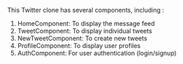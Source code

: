 

This Twitter clone has several components, including : 
<ol>
<li>HomeComponent: To display the message feed</li>
<li>TweetComponent: To display individual tweets</li>
<li>NewTweetComponent: To create new tweets</li>
<li>ProfileComponent: To display user profiles</li>
<li>AuthComponent: For user authentication (login/signup)</li>
</ol>
